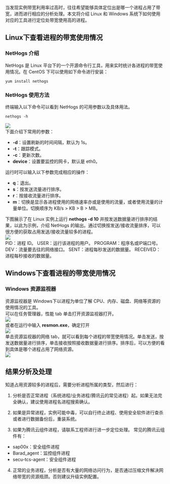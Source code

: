 当发现实例带宽利用率过高时，往往希望能够具体定位出是哪一个进程占用了带宽，进而进行相应的分析处理。本文将介绍 Linux 和 Windows 系统下如何使用对应的工具进行定位处带宽使用高的进程。

## Linux下查看进程的带宽使用情况
### NetHogs 介绍
NetHogs 是 Linux 平台下的一个开源命令行工具，用来实时统计各进程的带宽使用情况。在 CentOS 下可以使用如下命令进行安装：
```
yum install nethogs
```

### NetHogs 使用方法
终端输入以下命令可以看到 NetHogs 的可用参数以及具体用法。
```
nethogs -h
```
![](https://mc.qcloudimg.com/static/img/1a5bda1babaa86e7200f7a055023c46c/image.png)  
下面介绍下常用的参数：
- **-d**：设置刷新的时间间隔，默认为 1s。
- **-t**：跟踪模式。
- **-c**：更新次数。
- **device**：设置要监控的网卡，默认是 eth0。

运行时可以输入以下参数完成相应的操作：
- **q**：退出。
- **s**：按发送流量进行排序。
- **r**：按接收流量进行排序。
- **m**：切换是显示各进程使用的网络速率亦或是使用的流量，或者使用流量的计量单位。切换顺序为 KB/s > KB > B > MB。

下图展示了在 Linux 实例上运行 **nethogs -d 10** 并按发送数据量进行排序的结果，以此为示例，介绍 NetHogs 的输出。通过切换按发送/接收流量排序，可以很方便的获取占用发送/接收流量较多的进程。  
![](https://mc.qcloudimg.com/static/img/9a863640f0860a939b0a5c159522d01c/image.png)  
PID：进程 ID。
USER：运行该进程的用户。
PROGRAM：程序名或IP端口号。
DEV：流量要去往的网络接口。
SENT：进程每秒发送的数据量。
RECEIVED：进程每秒接收的数据量。

## Windows下查看进程的带宽使用情况
### Windows 资源监视器
资源监视器是 Windows下以进程为单位了解 CPU、内存、磁盘、网络等资源的使用情况的工具。  
可以在任务管理器，性能 tab 单击打开资源监视器打开。  
![](https://mc.qcloudimg.com/static/img/0a70336ea3803db7edd4832ba4a1b6aa/image.png)  
或者在运行中输入 **resmon.exe**，确定打开  
![](https://mc.qcloudimg.com/static/img/05a6b6d8373f64c6dddf090ae1a7f767/image.png)  
单击资源监视器的网络 tab，就可以看到每个进程的带宽使用情况。单击发送，按发送数据量进行排序，单击接收按照接收数据量进行排序。排序后，可以方便的看到具体是哪个进程占用了网络资源。  
![](https://mc.qcloudimg.com/static/img/3a73f5d36165ad82dbacdacc449aa93a/image.png)  

## 结果分析及处理
知道占用资源较多的进程后，需要分析进程所属的类型，然后进行：
1. 分析是否正常进程（系统进程/业务进程/腾讯云的常见进程）起。如果无法完全确认，建议使用进程名进程搜索确认。

2. 如果是异常进程，实例可能中毒，可以自行终止进程、使用安全软件进行查杀或者进行数据备份后，重装系统。

3. 如果为腾讯云组件进程，请联系工程师进行进一步定位处理。
常见的腾讯云组件有：
 - sap00x：安全组件进程
 - Barad_agent：监控组件进程
 - secu-tcs-agent：安全组件进程

4. 正常的业务进程，分析是否有大量的网络访问行为，是否通过压缩文件解决网络带宽的资源瓶颈。否则建议升级实例配置。

